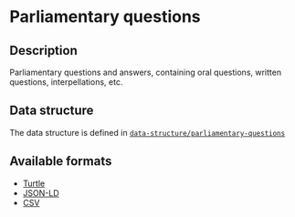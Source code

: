 # Parliamentary questions

## Description

Parliamentary questions and answers, containing oral questions, written questions, interpellations, etc.

## Data structure

The data structure is defined in [`data-structure/parliamentary-questions`](../../data-structure/parliamentary-questions/)

## Available formats

- [Turtle](./parliamentary-questions.ttl)
- [JSON-LD](./parliamentary-questions.jsonld)
- [CSV](./parliamentary-questions.csv)

